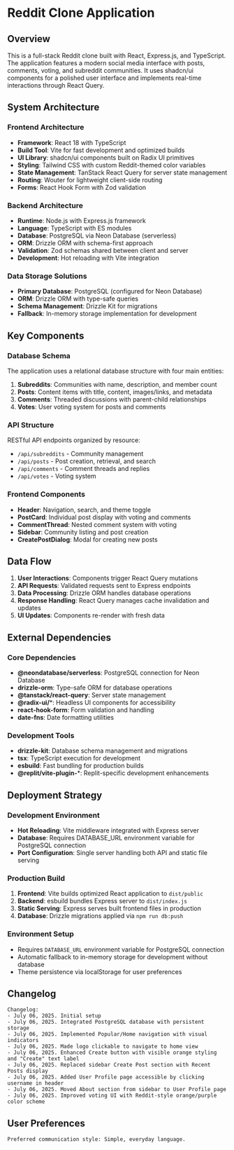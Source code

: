 # Reddit Clone Application

## Overview

This is a full-stack Reddit clone built with React, Express.js, and TypeScript. The application features a modern social media interface with posts, comments, voting, and subreddit communities. It uses shadcn/ui components for a polished user interface and implements real-time interactions through React Query.

## System Architecture

### Frontend Architecture
- **Framework**: React 18 with TypeScript
- **Build Tool**: Vite for fast development and optimized builds
- **UI Library**: shadcn/ui components built on Radix UI primitives
- **Styling**: Tailwind CSS with custom Reddit-themed color variables
- **State Management**: TanStack React Query for server state management
- **Routing**: Wouter for lightweight client-side routing
- **Forms**: React Hook Form with Zod validation

### Backend Architecture
- **Runtime**: Node.js with Express.js framework
- **Language**: TypeScript with ES modules
- **Database**: PostgreSQL via Neon Database (serverless)
- **ORM**: Drizzle ORM with schema-first approach
- **Validation**: Zod schemas shared between client and server
- **Development**: Hot reloading with Vite integration

### Data Storage Solutions
- **Primary Database**: PostgreSQL (configured for Neon Database)
- **ORM**: Drizzle ORM with type-safe queries
- **Schema Management**: Drizzle Kit for migrations
- **Fallback**: In-memory storage implementation for development

## Key Components

### Database Schema
The application uses a relational database structure with four main entities:

1. **Subreddits**: Communities with name, description, and member count
2. **Posts**: Content items with title, content, images/links, and metadata
3. **Comments**: Threaded discussions with parent-child relationships
4. **Votes**: User voting system for posts and comments

### API Structure
RESTful API endpoints organized by resource:

- `/api/subreddits` - Community management
- `/api/posts` - Post creation, retrieval, and search
- `/api/comments` - Comment threads and replies
- `/api/votes` - Voting system

### Frontend Components
- **Header**: Navigation, search, and theme toggle
- **PostCard**: Individual post display with voting and comments
- **CommentThread**: Nested comment system with voting
- **Sidebar**: Community listing and post creation
- **CreatePostDialog**: Modal for creating new posts

## Data Flow

1. **User Interactions**: Components trigger React Query mutations
2. **API Requests**: Validated requests sent to Express endpoints
3. **Data Processing**: Drizzle ORM handles database operations
4. **Response Handling**: React Query manages cache invalidation and updates
5. **UI Updates**: Components re-render with fresh data

## External Dependencies

### Core Dependencies
- **@neondatabase/serverless**: PostgreSQL connection for Neon Database
- **drizzle-orm**: Type-safe ORM for database operations
- **@tanstack/react-query**: Server state management
- **@radix-ui/***: Headless UI components for accessibility
- **react-hook-form**: Form validation and handling
- **date-fns**: Date formatting utilities

### Development Tools
- **drizzle-kit**: Database schema management and migrations
- **tsx**: TypeScript execution for development
- **esbuild**: Fast bundling for production builds
- **@replit/vite-plugin-***: Replit-specific development enhancements

## Deployment Strategy

### Development Environment
- **Hot Reloading**: Vite middleware integrated with Express server
- **Database**: Requires DATABASE_URL environment variable for PostgreSQL connection
- **Port Configuration**: Single server handling both API and static file serving

### Production Build
1. **Frontend**: Vite builds optimized React application to `dist/public`
2. **Backend**: esbuild bundles Express server to `dist/index.js`
3. **Static Serving**: Express serves built frontend files in production
4. **Database**: Drizzle migrations applied via `npm run db:push`

### Environment Setup
- Requires `DATABASE_URL` environment variable for PostgreSQL connection
- Automatic fallback to in-memory storage for development without database
- Theme persistence via localStorage for user preferences

## Changelog

```
Changelog:
- July 06, 2025. Initial setup
- July 06, 2025. Integrated PostgreSQL database with persistent storage
- July 06, 2025. Implemented Popular/Home navigation with visual indicators
- July 06, 2025. Made logo clickable to navigate to home view
- July 06, 2025. Enhanced Create button with visible orange styling and "Create" text label
- July 06, 2025. Replaced sidebar Create Post section with Recent Posts display
- July 06, 2025. Added User Profile page accessible by clicking username in header
- July 06, 2025. Moved About section from sidebar to User Profile page
- July 06, 2025. Improved voting UI with Reddit-style orange/purple color scheme
```

## User Preferences

```
Preferred communication style: Simple, everyday language.
```